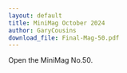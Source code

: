 ```yaml
---
layout: default
title: MiniMag October 2024
author: GaryCousins
download_file: Final-Mag-50.pdf
---
```

Open the MiniMag No.50.
